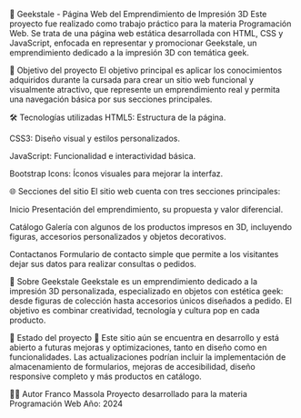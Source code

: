 🧩 Geekstale - Página Web del Emprendimiento de Impresión 3D
Este proyecto fue realizado como trabajo práctico para la materia Programación Web. Se trata de una página web estática desarrollada con HTML, CSS y JavaScript, enfocada en representar y promocionar Geekstale, un emprendimiento dedicado a la impresión 3D con temática geek.

🎯 Objetivo del proyecto
El objetivo principal es aplicar los conocimientos adquiridos durante la cursada para crear un sitio web funcional y visualmente atractivo, que represente un emprendimiento real y permita una navegación básica por sus secciones principales.

🛠️ Tecnologías utilizadas
HTML5: Estructura de la página.

CSS3: Diseño visual y estilos personalizados.

JavaScript: Funcionalidad e interactividad básica.

Bootstrap Icons: Íconos visuales para mejorar la interfaz.

🌐 Secciones del sitio
El sitio web cuenta con tres secciones principales:

Inicio
Presentación del emprendimiento, su propuesta y valor diferencial.

Catálogo
Galería con algunos de los productos impresos en 3D, incluyendo figuras, accesorios personalizados y objetos decorativos.

Contactanos
Formulario de contacto simple que permite a los visitantes dejar sus datos para realizar consultas o pedidos.

🧠 Sobre Geekstale
Geekstale es un emprendimiento dedicado a la impresión 3D personalizada, especializado en objetos con estética geek: desde figuras de colección hasta accesorios únicos diseñados a pedido. El objetivo es combinar creatividad, tecnología y cultura pop en cada producto.

🚧 Estado del proyecto
🔧 Este sitio aún se encuentra en desarrollo y está abierto a futuras mejoras y optimizaciones, tanto en diseño como en funcionalidades.
Las actualizaciones podrían incluir la implementación de almacenamiento de formularios, mejoras de accesibilidad, diseño responsive completo y más productos en catálogo.

👨‍💻 Autor
Franco Massola
Proyecto desarrollado para la materia Programación Web
Año: 2024


